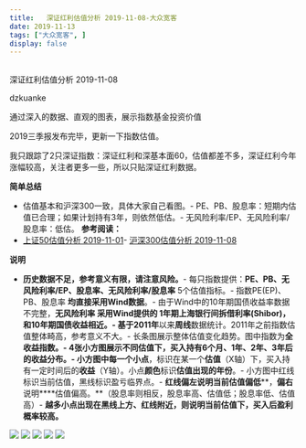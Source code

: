 ```yaml
---
title:   深证红利估值分析 2019-11-08-大众宽客
date: 2019-11-13
tags: ["大众宽客", ]
display: false
---
```



## 



深证红利估值分析 2019-11-08




dzkuanke




通过深入的数据、直观的图表，展示指数基金投资价值


2019三季报发布完毕，更新一下指数估值。



我只跟踪了2只深证指数：深证红利和深基本面60，估值都差不多，深证红利今年涨幅较高，关注者更多一些，所以只贴深证红利数据。



**简单总结**
- 估值基本和沪深300一致，具体大家自己看图。- PE、PB、股息率：短期内估值已合理；如果计划持有3年，则依然低估。- 无风险利率/EP、无风险利率/股息率：低估。
**参考阅读：**
- [上证50估值分析 2019-11-01](http://mp.weixin.qq.com/s?__biz=MzAwMTc1MDcwNw==&amp;mid=2648275324&amp;idx=1&amp;sn=82295cdce6f1a749c56daeaed67d1a10&amp;chksm=82f93aa0b58eb3b61409ee053bde23f71215a944fd9b2c7c30d387104785a37fa3cf78cb6ab9&amp;scene=21#wechat_redirect)- [沪深300估值分析 2019-11-08](http://mp.weixin.qq.com/s?__biz=MzAwMTc1MDcwNw==&amp;mid=2648275353&amp;idx=1&amp;sn=67af3618d8f95af49bf37c9a40445f9b&amp;chksm=82f93a45b58eb35320c065f721bbf565926f260b849e9a0c546c98b69dfea10abe39fd7e8b4d&amp;scene=21#wechat_redirect)


**说明**
- **历史数据不足，参考意义有限，请注意风险。**- 每只指数提供：**PE、PB、无风险利率/EP、股息率、无风险利率/股息率**&nbsp;5个估值指标。- 指数PE(EP)、PB、股息率&nbsp;**均直接采用Wind数据**。- 由于Wind中的10年期国债收益率数据不完整，**无风险利率&nbsp;**采用Wind提供的&nbsp;**1年期上海银行间拆借利率(Shibor)**，和10年期国债收益相近。- 基于**2011年**以来**周线**数据统计。2011年之前指数估值整体畸高，参考意义不大。- 长条图展示整体估值变化趋势。图中指数为**全收益指数。******- **4张小方图展示不同估值下，买入持有6个月、1年、2年、3年后的收益分布。**- 小方图中**每一个小点**，标识在某一个**估值**（X轴）下，买入持有一定时间后的**收益**（Y轴）。小点**颜色**标识**估值出现的年份**。- 小方图中红线标识当前估值，黑线标识盈亏临界点。- **红线偏左****说明当前****估值偏低****，****偏右****说明****估值偏高。**（股息率则相反，股息率高、估值低；股息率低、估值高）- **越多小点出现在黑线上方、红线附近，则说明当前估值下，买入后盈利概率较高。**


<img class="rich_pages js_insertlocalimg" data-ratio="1.1217472118959109" data-s="300,640" src="https://mmbiz.qpic.cn/mmbiz_png/PKw3FQPmhIia7Cziaoaiaj1YuAq1FPInkjicSvZtWqEx7pU2D8hsySSaCzPsa31sv5M2VDQcnUsm2YOoDQ3PGS2Udg/640?wx_fmt=png" data-type="png" data-w="1076" style="">

<img class="rich_pages js_insertlocalimg" data-ratio="1.1217472118959109" data-s="300,640" src="https://mmbiz.qpic.cn/mmbiz_png/PKw3FQPmhIia7Cziaoaiaj1YuAq1FPInkjic9jtRkXkAuib6Aw1sgsNniaHaxpXKuoGwEU2PIxaibwzicbibI0ib1KSa9fhA/640?wx_fmt=png" data-type="png" data-w="1076" style="">

<img class="rich_pages js_insertlocalimg" data-ratio="1.1236059479553904" data-s="300,640" src="https://mmbiz.qpic.cn/mmbiz_png/PKw3FQPmhIia7Cziaoaiaj1YuAq1FPInkjic9gUoR8Q1lMqNuW1ib1LCiaWghwh9GXzX5TBXfP9AiayZjd3WEpp1u8k5A/640?wx_fmt=png" data-type="png" data-w="1076" style="">

<img class="rich_pages js_insertlocalimg" data-ratio="1.1236059479553904" data-s="300,640" src="https://mmbiz.qpic.cn/mmbiz_png/PKw3FQPmhIia7Cziaoaiaj1YuAq1FPInkjicjNiaRkMJbocdPA8u3OGRFZHNkobQibLgSZVjIBCq0mkrWYjMXZ0ticWBQ/640?wx_fmt=png" data-type="png" data-w="1076" style="">

<img class="rich_pages js_insertlocalimg" data-ratio="1.1236059479553904" data-s="300,640" src="https://mmbiz.qpic.cn/mmbiz_png/PKw3FQPmhIia7Cziaoaiaj1YuAq1FPInkjicnbDjHS95y2V6RyG6qk3AQ6XQJ9JEXAJucRHeGSOuqUbllYB7iagiacrQ/640?wx_fmt=png" data-type="png" data-w="1076" style="">